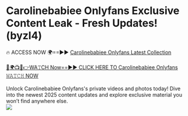 # Carolinebabiee Onlyfans Exclusive Content Leak - Fresh Updates! (byzl4)

🔥 ACCESS NOW 🌍==►► <a href="https://tinyurl.com/kvy9nzfs" rel="nofollow">Carolinebabiee Onlyfans Latest Collection</a>
<br><br>
[🔴🌍📺📱👉WA𝚃CH Now==►► CLICK HERE TO Carolinebabiee Onlyfans 𝚆𝙰𝚃𝙲𝙷 NOW](https://tinyurl.com/kvy9nzfs)
<br><br>
Unlock Carolinebabiee Onlyfans's private videos and photos today! Dive into the newest 2025 content updates and explore exclusive material you won’t find anywhere else.
<br>
<a href="https://tinyurl.com/kvy9nzfs" rel="nofollow" data-target="animated-image.originalLink"><img src="https://camo.githubusercontent.com/8a4f000d20f83aca3bf7ec5f350d767afa0574a8a352519fd8cfa583a6f93a33/68747470733a2f2f692e696d6775722e636f6d2f644a486b345a712e676966" data-canonical-src="https://i.imgur.com/dJHk4Zq.gif" style="max-width: 100%; display: inline-block;" data-target="animated-image.originalImage"></a>
<br>
